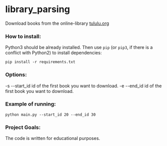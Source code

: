 # library_parsing

Download books from the online-library [tululu.org](https://tululu.org/)

### How to install:

Python3 should be already installed. 
Then use `pip` (or `pip3`, if there is a conflict with Python2) to install dependencies:
```
pip install -r requirements.txt
```

### Options:

-s --start_id id of the first book you want to download.
-e --end_id id of the first book you want to download.

### Example of running:

```
python main.py --start_id 20 --end_id 30
```

### Project Goals:

The code is written for educational purposes.
